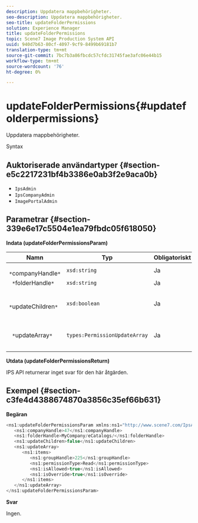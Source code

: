```yaml
---
description: Uppdatera mappbehörigheter.
seo-description: Uppdatera mappbehörigheter.
seo-title: updateFolderPermissions
solution: Experience Manager
title: updateFolderPermissions
topic: Scene7 Image Production System API
uuid: 940d7b63-80cf-4097-9cf9-8499b69181b7
translation-type: tm+mt
source-git-commit: 7bc7b3a86fbcdc57cfdc31745fae3afc06e44b15
workflow-type: tm+mt
source-wordcount: '76'
ht-degree: 0%

---
```



# updateFolderPermissions{#updatefolderpermissions}

Uppdatera mappbehörigheter.

Syntax

## Auktoriserade användartyper {#section-e5c2217231bf4b3386e0ab3f2e9aca0b}

* `IpsAdmin`
* `IpsCompanyAdmin`
* `ImagePortalAdmin`

## Parametrar {#section-339e6e17c5504e1ea79fbdc05f618050}

**Indata (updateFolderPermissionsParam)**

| Namn | Typ | Obligatoriskt | Beskrivning |
|---|---|---|---|
| ` *`companyHandle`*` | `xsd:string` | Ja | Företagshandtag. |
| ` *`folderHandle`*` | `xsd:string` | Ja | Mappreferens. |
| ` *`updateChildren`*` | `xsd:boolean` | Ja | Avgör om underordnade med behörigheter för den översta mappen ska uppdateras. |
| ` *`updateArray`*` | `types:PermissionUpdateArray` | Ja | Arrayen med behörighetsuppdateringar som du vill tillämpa på mappen. |

**Utdata (updateFolderPermissionsReturn)**

IPS API returnerar inget svar för den här åtgärden.

## Exempel {#section-c3fe4d4388674870a3856c35ef66b631}

**Begäran**

```java
<ns1:updateFolderPermissionsParam xmlns:ns1="http://www.scene7.com/IpsApi/xsd">
   <ns1:companyHandle>47</ns1:companyHandle>
   <ns1:folderHandle>MyCompany/eCatalogs/</ns1:folderHandle>
   <ns1:updateChildren>false</ns1:updateChildren>
   <ns1:updateArray>
      <ns1:items>
         <ns1:groupHandle>225</ns1:groupHandle>
         <ns1:permissionType>Read</ns1:permissionType>
         <ns1:isAllowed>true</ns1:isAllowed>
         <ns1:isOverride>true</ns1:isOverride>
      </ns1:items>
   </ns1:updateArray>
</ns1:updateFolderPermissionsParam>
```

**Svar**

Ingen.
